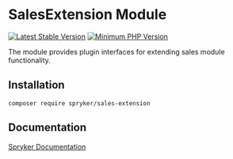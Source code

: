 # SalesExtension Module
[![Latest Stable Version](https://poser.pugx.org/spryker/sales-extension/v/stable.svg)](https://packagist.org/packages/spryker/sales-extension)
[![Minimum PHP Version](https://img.shields.io/badge/php-%3E%3D%207.4-8892BF.svg)](https://php.net/)

The module provides plugin interfaces for extending sales module functionality.

## Installation

```
composer require spryker/sales-extension
```

## Documentation

[Spryker Documentation](https://academy.spryker.com/developing_with_spryker/module_guide/modules.html)
